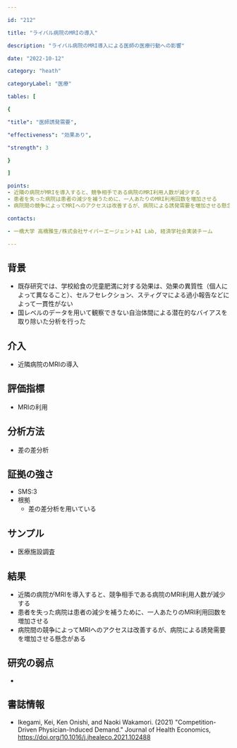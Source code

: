 ```yaml
---

id: "212"

title: "ライバル病院のMRIの導入"

description: "ライバル病院のMRI導入による医師の医療行動への影響"

date: "2022-10-12"

category: "heath"

categoryLabel: "医療"

tables: [

{

"title": "医師誘発需要",

"effectiveness": "効果あり",

"strength": 3

}

]

points:
- 近隣の病院がMRIを導入すると、競争相手である病院のMRI利用人数が減少する
- 患者を失った病院は患者の減少を補うために、一人あたりのMRI利用回数を増加させる
- 病院間の競争によってMRIへのアクセスは改善するが、病院による誘発需要を増加させる懸念がある

contacts:

- 一橋大学 高橋雅生/株式会社サイバーエージェントAI Lab, 経済学社会実装チーム

---
```


## 背景
- 既存研究では、学校給食の児童肥満に対する効果は、効果の異質性（個人によって異なること）、セルフセレクション、スティグマによる過小報告などによって一貫性がない
- 国レベルのデータを用いて観察できない自治体間による潜在的なバイアスを取り除いた分析を行った

## 介入
- 近隣病院のMRIの導入

## 評価指標
- MRIの利用

## 分析方法
- 差の差分析

## 証拠の強さ

- SMS:3
- 根拠
    - 差の差分析を用いている

## サンプル
- 医療施設調査

## 結果
- 近隣の病院がMRIを導入すると、競争相手である病院のMRI利用人数が減少する
- 患者を失った病院は患者の減少を補うために、一人あたりのMRI利用回数を増加させる
- 病院間の競争によってMRIへのアクセスは改善するが、病院による誘発需要を増加させる懸念がある

## 研究の弱点
- 

## 書誌情報
- Ikegami, Kei, Ken Onishi, and Naoki Wakamori. (2021) "Competition-Driven Physician-Induced Demand." Journal of Health Economics, https://doi.org/10.1016/j.jhealeco.2021.102488


